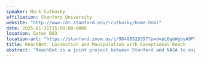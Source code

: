 ```yaml
---
speaker: Mark Cutkosky
affiliation: Stanford University
website: "http://www-cdr.stanford.edu/~cutkosky/home.html"
date: 2025-01-31T15:00:00-0000
location: Gates B03
location-url: "https://stanford.zoom.us/j/98488529557?pwd=pL6geWgbyA9PXGafgkZ92D9hjLziAl.1"
title: ReachBot: Locomotion and Manipulation with Exceptional Reach
abstract: "ReachBot is a joint project between Stanford and NASA to explore a new approach to mobility in challenging environments such as martian caves. It consists of a compact robot body with very long extending arms, based on booms used for extendable antennas. The booms unroll from a coil and can extend many meters in low gravity. In rocky environments the booms are equipped with low-mass grippers that use spines for a secure grasp. The booms are strong in tension but vulnerable to buckling in compression or bending. Motion planning with ReachBot therefore has similarities to multifingered grasp planing -- instead of fingers that push, we have booms that pull. Given its very long reach, ReachBot has a large dexterous workspace that simplifies motion planning. However, the sequence of poses must also consider what happens if any grasp fails. In this talk I will introduce the ReachBot design and motion planning considerations, report on a field test with a single ReachBot arm in a lava tube in the Mojave Desert, and discuss future plans, which include the possibility of mounting one or more ReachBot arms equipped with wrists and grippers on a mobile platform – such as ANYMal. To learn more: http://bdml.stanford.edu/ReachBot"
---
```

